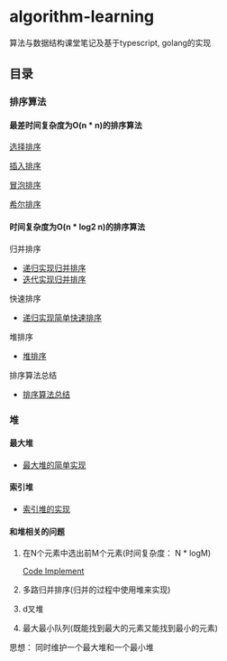# algorithm-learning
算法与数据结构课堂笔记及基于typescript, golang的实现

## 目录

### 排序算法

#### 最差时间复杂度为O(n * n)的排序算法

[选择排序](https://github.com/linyimin-bupt/algorithm-learning/blob/master/docs/typescript/sort/selection-sort.md)

[插入排序](https://github.com/linyimin-bupt/algorithm-learning/blob/master/docs/typescript/sort/insertion-sort.md)

[冒泡排序](https://github.com/linyimin-bupt/algorithm-learning/blob/master/docs/typescript/sort/bubble-sort.md)

[希尔排序](https://github.com/linyimin-bupt/algorithm-learning/blob/master/docs/typescript/sort/shell-sort.md)


#### 时间复杂度为O(n * log2 n)的排序算法

归并排序
- [递归实现归并排序](https://github.com/linyimin-bupt/algorithm-learning/blob/master/docs/typescript/sort/merge/merge-sort-recursion.md)
- [迭代实现归并排序](https://github.com/linyimin-bupt/algorithm-learning/blob/master/docs/typescript/sort/merge/merge-sort-iteration.md)

快速排序
- [递归实现简单快速排序](https://github.com/linyimin-bupt/algorithm-learning/blob/master/docs/typescript/sort/quick-sort.md)

堆排序
- [堆排序](https://github.com/linyimin-bupt/algorithm-learning/blob/master/docs/typescript/sort/heap-sort.md)

排序算法总结
- [排序算法总结](https://github.com/linyimin-bupt/algorithm-learning/blob/master/docs/typescript/sort/sort-summary.md)


### 堆

#### 最大堆  
- [最大堆的简单实现](https://github.com/linyimin-bupt/algorithm-learning/blob/master/docs/typescript/heap/max-heap.md)

#### 索引堆
- [索引堆的实现](https://github.com/linyimin-bupt/algorithm-learning/blob/master/docs/typescript/heap/index-max-heap.md)

#### 和堆相关的问题

1. 在N个元素中选出前M个元素(时间复杂度： N * logM)
  
    [Code Implement](src/typescript/heap/practice/find-the-bottom-M-elements-of-N-elements.ts)

2. 多路归并排序(归并的过程中使用堆来实现)
3. d叉堆
4. 最大最小队列(既能找到最大的元素又能找到最小的元素)

思想： 同时维护一个最大堆和一个最小堆